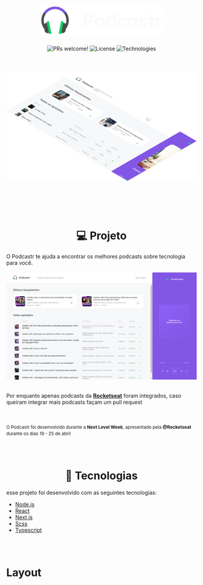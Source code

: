 <h1 align="center">
  <img src=".github/logo.svg" alt="Podcastr" title="podcastr">
</h1>

<p align="center">
 <img src="https://img.shields.io/static/v1?label=PRs&message=welcome&color=15C3D6&labelColor=000000" alt="PRs welcome!" />

  <img alt="License" src="https://img.shields.io/static/v1?label=license&message=MIT&color=15C3D6&labelColor=000000">

  <img alt="Technologies" src="https://img.shields.io/static/v1?label=technologies&message=TS&color=007acc&labelColor=1c1c1c">

  <br>
  <br>
  <br>
  <br>

  <img src=".github/isomorphic.png">
</p>

<br>
<br>
<br>
<br>

<h1 align="center">
  <strong>💻 Projeto</strong>
</h1>

<p>
  O Podcastr te ajuda a encontrar os melhores podcasts sobre tecnologia para você.

  <br>
  <br>
  <img src=".github/home.jpg">
  <br>
  <br>

  Por enquanto apenas podcasts da <strong>[Rocketseat](https://www.youtube.com/channel/UCSfwM5u0Kce6Cce8_S72olg)</strong> foram integrados, caso queiram integrar mais podcasts façam um pull request

  <br>
  <br>
  <small>O Podcastr foi desenvolvido durante a <a src="https://nextlevelweek.com/"><strong>Next Level Week</strong></a>, apresentado pela <a src="https://github.com/Rocketseat"><strong>@Rocketseat</strong></a> durante os dias 19 - 25 de abril</small>
</p>

<br>
<br>

<h1 align="center">
  🧪 <strong>Tecnologias</strong>
</h1>

<p>
  esse projeto foi desenvolvido com as seguintes tecnologias:

  - [Node.js](https://nodejs.org/en/)
  - [React](https://reactjs.org)
  - [Next.js](https://nextjs.org/)
  - [Scss](https://sass-lang.com/)
  - [Typescript](https://www.typescriptlang.org/)
</p>

<br>
<br>

<h1 aling="center">
  <strong>Layout</strong>
</h1>


